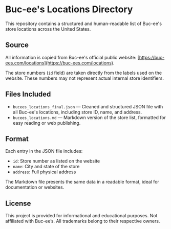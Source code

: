 # Buc-ee's Locations Directory

This repository contains a structured and human-readable list of Buc-ee's store locations across the United States.

## Source

All information is copied from Buc-ee's official public website: [https://buc-ees.com/locations](https://buc-ees.com/locations).

The store numbers (`id` field) are taken directly from the labels used on the website. These numbers may not represent actual internal store identifiers.

## Files Included

- `bucees_locations_final.json` — Cleaned and structured JSON file with all Buc-ee's locations, including store ID, name, and address.
- `bucees_locations.md` — Markdown version of the store list, formatted for easy reading or web publishing.

## Format

Each entry in the JSON file includes:
- `id`: Store number as listed on the website
- `name`: City and state of the store
- `address`: Full physical address

The Markdown file presents the same data in a readable format, ideal for documentation or websites.

## License

This project is provided for informational and educational purposes. Not affiliated with Buc-ee’s. All trademarks belong to their respective owners.
